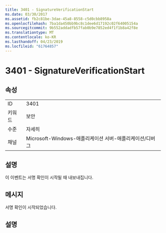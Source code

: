 ```yaml
---
title: 3401 - SignatureVerificationStart
ms.date: 03/30/2017
ms.assetid: fb2c81be-3dae-45a8-8558-c5d0cbb8958a
ms.openlocfilehash: 7ba1da450bb9bc8c1dee6d17192c02f64005154a
ms.sourcegitcommit: 9b552addadfb57fab0b9e7852ed4f1f1b8a42f8e
ms.translationtype: MT
ms.contentlocale: ko-KR
ms.lasthandoff: 04/23/2019
ms.locfileid: "61764857"
---
```

# <a name="3401---signatureverificationstart"></a>3401 - SignatureVerificationStart
## <a name="properties"></a>속성  
  
|||  
|-|-|  
|ID|3401|  
|키워드|보안|  
|수준|자세히|  
|채널|Microsoft-Windows-애플리케이션 서버-애플리케이션/디버그|  
  
## <a name="description"></a>설명  
 이 이벤트는 서명 확인이 시작될 때 내보내집니다.  
  
## <a name="message"></a>메시지  
 서명 확인이 시작되었습니다.  
  
## <a name="details"></a>설명
